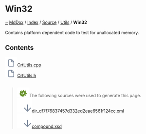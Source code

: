 <a id="win32"></a>
<h1>Win32</h1>
<a id="dir_df7f76837457d332ed2eae6561f124cc"></a>
<a href="https://github.com/CharlesCarley/MdDox#~">~</a>
<a href="indexpage.md#mddox">MdDox</a>
<span class="inline-text">/</span>
<a href="index.md#index">Index</a>
<span class="inline-text">/</span>
<a href="dir_74389ed8173ad57b461b9d623a1f3867.md#source">Source</a>
<span class="inline-text">/</span>
<a href="dir_5c09e96eccedf512ae411d636afd2712.md#source-utils">Utils</a>
<span class="inline-text">/</span>
<span class="bold-text"><b>Win32</b></span>
<br/>
<br/>
<span class="inline-text">Contains platform dependent code to test for unallocated memory. </span>
<a id="contents"></a>
<h2>Contents</h2>
<span class="icon-list-item"><a href="https://github.com/CharlesCarley/MdDox/blob/master/Source/Utils/Win32/CrtUtils.cpp#L1" class="icon-list-item"><img src="../images/file.svg" class="icon-list-item"/><span class="icon-list-item">CrtUtils.cpp</span>
</a>
</span>
<br/>
<span class="icon-list-item"><a href="https://github.com/CharlesCarley/MdDox/blob/master/Source/Utils/Win32/CrtUtils.h#L1" class="icon-list-item"><img src="../images/file.svg" class="icon-list-item"/><span class="icon-list-item">CrtUtils.h</span>
</a>
</span>
<br/>
<br/>
<blockquote>
<img src="../images/debug.svg"/><span class="inline-text">The following sources were used to generate this page.</span>
<br/>
<span class="icon-list-item"><a href="../xml/dir_df7f76837457d332ed2eae6561f124cc.xml#L1" class="icon-list-item"><img src="../images/lookInside.svg" class="icon-list-item"/><span class="icon-list-item">dir_df7f76837457d332ed2eae6561f124cc.xml</span>
</a>
</span>
<br/>
<span class="icon-list-item"><a href="../xml/compound.xsd#L1" class="icon-list-item"><img src="../images/lookInside.svg" class="icon-list-item"/><span class="icon-list-item">compound.xsd</span>
</a>
</span>
</blockquote>
</div>
</div>
</body>
</html>
